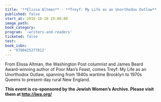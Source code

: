 ```yaml
---
title: '**Elissa Altman** - **Treyf: My Life as an Unorthodox Outlaw**'
published: false
start_at: 2016-10-20 19:00:00
image_path:
book_category:
program: '-writers-and-readers'
ticketed: false
test:
book_isbn:
  - '9780425277812'
---
```



From Elissa Altman, the Washington Post columnist and James Beard Award-winning author of Poor Man’s Feast, comes Treyf: My Life as an Unorthodox Outlaw, spanning from 1940s wartime Brooklyn to 1970s Queens to present-day rural New England.

**This event is co-sponsored by the Jewish Women’s Archive. Please visit them at http://jwa.org/**